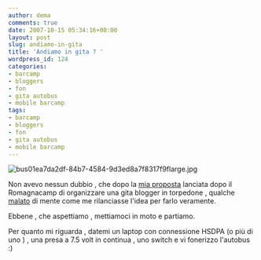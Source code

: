 ```yaml
---
author: dema
comments: true
date: 2007-10-15 05:34:16+00:00
layout: post
slug: andiamo-in-gita
title: 'Andiamo in gita ? '
wordpress_id: 124
categories:
- barcamp
- bloggers
- fon
- gita autobus
- mobile barcamp
tags:
- barcamp
- bloggers
- fon
- gita autobus
- mobile barcamp
---
```


![bus01ea7da2df-84b7-4584-9d3ed8a7f8317f9flarge.jpg](http://dema.tv/wp-content/uploads/2007/10/bus01ea7da2df-84b7-4584-9d3ed8a7f8317f9flarge1.jpg)

Non avevo nessun dubbio , che dopo la [mia proposta](http://itfonblog.wordpress.com/2007/09/10/sentirsi-come-un-bimbo-a-una-gita/) lanciata dopo il Romagnacamp di organizzare una gita blogger in torpedone , qualche [malato](http://www.samuelesilva.net/dblog/articolo.asp?articolo=1712) di mente come me rilanciasse l'idea per farlo veramente.

Ebbene , che aspettiamo , mettiamoci in moto e partiamo.

Per quanto mi riguarda , datemi un laptop con connessione HSDPA (o più di uno ) , una presa a 7.5 volt in continua , uno switch e vi fonerizzo l'autobus :)
